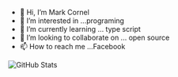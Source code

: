 - 👋 Hi, I’m Mark Cornel
- 👀 I’m interested in ...programing
- 🌱 I’m currently learning ... type script
- 💞️ I’m looking to collaborate on ... open source
- 📫 How to reach me ...Facebook

![GitHub Stats](https://github-readme-stats.vercel.app/api?username=GUPTA-SHAKEL&theme=radical)
